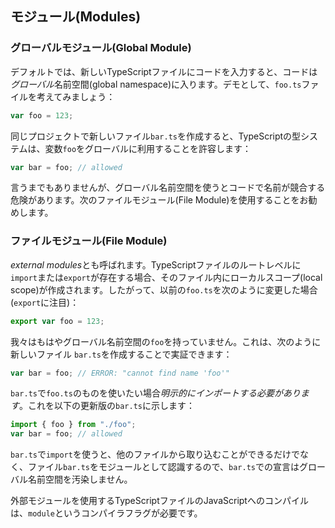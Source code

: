## モジュール(Modules)

### グローバルモジュール(Global Module)

デフォルトでは、新しいTypeScriptファイルにコードを入力すると、コードは*グローバル*名前空間(global namespace)に入ります。デモとして、`foo.ts`ファイルを考えてみましょう：

```ts
var foo = 123;
```

同じプロジェクトで新しいファイル`bar.ts`を作成すると、TypeScriptの型システムは、変数`foo`をグローバルに利用することを許容します：

```ts
var bar = foo; // allowed
```
言うまでもありませんが、グローバル名前空間を使うとコードで名前が競合する危険があります。次のファイルモジュール(File Module)を使用することをお勧めします。

### ファイルモジュール(File Module)
*external modules*とも呼ばれます。TypeScriptファイルのルートレベルに`import`または`export`が存在する場合、そのファイル内にローカルスコープ(local scope)が作成されます。したがって、以前の`foo.ts`を次のように変更した場合(`export`に注目)：

```ts
export var foo = 123;
```

我々はもはやグローバル名前空間の`foo`を持っていません。これは、次のように新しいファイル `bar.ts`を作成することで実証できます：

```ts
var bar = foo; // ERROR: "cannot find name 'foo'"
```

`bar.ts`で`foo.ts`のものを使いたい場合*明示的にインポートする必要があります*。これを以下の更新版の`bar.ts`に示します：

```ts
import { foo } from "./foo";
var bar = foo; // allowed
```
`bar.ts`で`import`を使うと、他のファイルから取り込むことができるだけでなく、ファイル`bar.ts`をモジュールとして認識するので、`bar.ts`での宣言はグローバル名前空間を汚染しません。

外部モジュールを使用するTypeScriptファイルのJavaScriptへのコンパイルは、`module`というコンパイラフラグが必要です。
